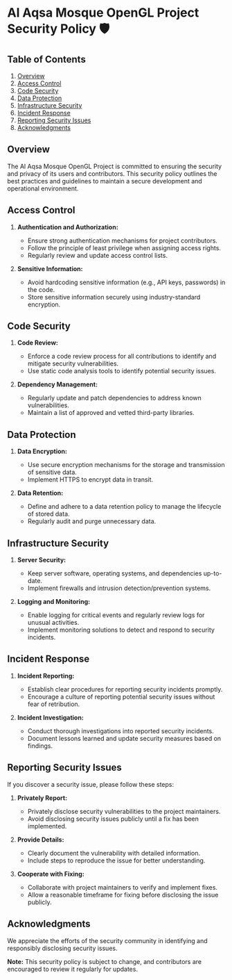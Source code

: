# Al Aqsa Mosque OpenGL Project Security Policy 🛡️

## Table of Contents

1. [Overview](#overview)
2. [Access Control](#access-control)
3. [Code Security](#code-security)
4. [Data Protection](#data-protection)
5. [Infrastructure Security](#infrastructure-security)
6. [Incident Response](#incident-response)
7. [Reporting Security Issues](#reporting-security-issues)
8. [Acknowledgments](#acknowledgments)

## Overview

The Al Aqsa Mosque OpenGL Project is committed to ensuring the security and privacy of its users and contributors. This security policy outlines the best practices and guidelines to maintain a secure development and operational environment.

## Access Control

1. **Authentication and Authorization:**
   - Ensure strong authentication mechanisms for project contributors.
   - Follow the principle of least privilege when assigning access rights.
   - Regularly review and update access control lists.

2. **Sensitive Information:**
   - Avoid hardcoding sensitive information (e.g., API keys, passwords) in the code.
   - Store sensitive information securely using industry-standard encryption.

## Code Security

1. **Code Review:**
   - Enforce a code review process for all contributions to identify and mitigate security vulnerabilities.
   - Use static code analysis tools to identify potential security issues.

2. **Dependency Management:**
   - Regularly update and patch dependencies to address known vulnerabilities.
   - Maintain a list of approved and vetted third-party libraries.

## Data Protection

1. **Data Encryption:**
   - Use secure encryption mechanisms for the storage and transmission of sensitive data.
   - Implement HTTPS to encrypt data in transit.

2. **Data Retention:**
   - Define and adhere to a data retention policy to manage the lifecycle of stored data.
   - Regularly audit and purge unnecessary data.

## Infrastructure Security

1. **Server Security:**
   - Keep server software, operating systems, and dependencies up-to-date.
   - Implement firewalls and intrusion detection/prevention systems.

2. **Logging and Monitoring:**
   - Enable logging for critical events and regularly review logs for unusual activities.
   - Implement monitoring solutions to detect and respond to security incidents.

## Incident Response

1. **Incident Reporting:**
   - Establish clear procedures for reporting security incidents promptly.
   - Encourage a culture of reporting potential security issues without fear of retribution.

2. **Incident Investigation:**
   - Conduct thorough investigations into reported security incidents.
   - Document lessons learned and update security measures based on findings.

## Reporting Security Issues

If you discover a security issue, please follow these steps:

1. **Privately Report:**
   - Privately disclose security vulnerabilities to the project maintainers.
   - Avoid disclosing security issues publicly until a fix has been implemented.

2. **Provide Details:**
   - Clearly document the vulnerability with detailed information.
   - Include steps to reproduce the issue for better understanding.

3. **Cooperate with Fixing:**
   - Collaborate with project maintainers to verify and implement fixes.
   - Allow a reasonable timeframe for fixing before disclosing the issue publicly.

## Acknowledgments

We appreciate the efforts of the security community in identifying and responsibly disclosing security issues.

**Note:** This security policy is subject to change, and contributors are encouraged to review it regularly for updates.
